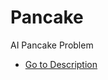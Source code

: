 # Pancake
AI Pancake Problem
* [Go to Description](https://github.com/firtanaelif/Pancake/blob/master/artificial_intelligence.docx)
